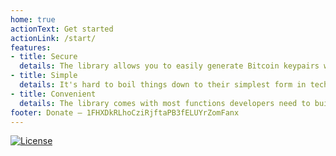 ```yaml
---
home: true
actionText: Get started
actionLink: /start/
features:
- title: Secure
  details: The library allows you to easily generate Bitcoin keypairs with very good security and entropy. It can also do other things such as validate addresses (cryptographically) or safely convert and operate between bitcoin units.
- title: Simple
  details: It's hard to boil things down to their simplest form in technology. This is why having a layer of abstraction on strong cryptography and Bitcoin is  oogway's priority.
- title: Convenient
  details: The library comes with most functions developers need to build on Bitcoin without digging into low-level stuff. It even has a CLI for running test functions in a dev environment.
footer: Donate – 1FHXDkRLhoCziRjftaPB3fELUYrZomFanx
---
```

[![License](https://img.shields.io/badge/license-MIT-blue.svg?style=flat&logo=bitcoin&color=orange)](https://pypi.org/project/oogway)